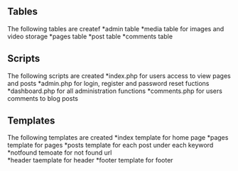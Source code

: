 
## Tables 
The following tables are createf
*admin table 
*media table for images and video storage
*pages table
*post table
*comments table
## Scripts
The following scripts are created
*index.php for users access to view pages and posts
*admin.php for login, register and password reset fuctions
*dashboard.php for all administration functions
*comments.php for users comments to blog posts
## Templates
The following templates are created
*index template for home page
*pages template for pages
*posts template for each post under each keyword
*notfound temoate for not found url  
*header taemplate for header 
*footer template for footer





  
   













